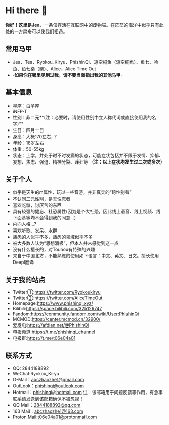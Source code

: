 # Hi there 👋
**你好！这里是Jea**，一条仅存活在互联网中的废物喵。在茫茫的海洋中似乎只有此处的一方扁舟可以使我们相遇。

## 常用马甲
* Jea、Tea、Ryokou_Kiryu、PhishinQi、凉空桐鱼（涼空桐魚）、鱼七、冷鱼、鱼七樂（楽）、Alice、Alice Time Out
* **·如果你在哪里见到过我，请不要当面指出我的其他马甲·**
## 基本信息
* 星座：白羊座
* iNFP-T
* 性别：非二元**(注：必要时，请使用性别中立人称代词或直接使用我的名字)**
* 生日：四月一日 
* 身高：大概170左右...?
* 年龄：18岁左右
* 体重：50-55kg
* 状态：上学，并处于时不时发癫的状态，可能症状包括并不限于发情、抑郁、妄想、焦虑、强迫、精神分裂、躁狂等 **（注：以上症状均发生过二次或多次）**

## 关于个人

* 似乎是天生的m属性，玩过一些音游，并非真实的“跨性别者”
* 不认同二元性别，是无性恋者
* 喜欢吃糖，讨厌苦的东西
* 具有较强的健忘、社恐属性(因为是个大社恐，因此线上语音、线上视频、线下面基等均不会得到我的同意...)
* 内向人格...?
* 喜欢听歌、发呆、水群
* 熟悉的人似乎不多，熟悉的领域似乎不多
* 被大多数人认为“思想消极”，但本人并未感觉到这一点
* 没有什么擅长的，对Touhou有特殊的兴趣
* 来自于中国北方，不能熟练的使用如下语言：中文、英文、日文。擅长使用Deepl翻译

## 关于我的站点
* Twitter①:https://twitter.com/Ryokoukiryu
* Twitter②:https://twitter.com/AliceTimeOut
* Homepage:https://www.phishinqi.xyz/
* Bilibili:https://space.bilibili.com/325126747
* Fandom:https://community.fandom.com/wiki/User:PhishinQi
* MCMOD:https://center.mcmod.cn/32900/
* 爱发电:https://afdian.net/@PhishinQi
* 电报频道:https://t.me/phishinqi_channel
* 电报群:https://t.me/t06e04a01

## 联系方式
* QQ: 2844188892
* WeChat:Ryokou_Kiryu
* G-Mail：abczhaozhe1@gmail.com
* OutLook：phishinqi@outlook.com
* Hotmail：phishinqi@hotmail.com 注：该邮箱用于问题反馈等作用，有急事联系请发送到该邮箱确保不被忽视！
* QQ Mail：2844188892@qq.com
* 163 Mail：abczhaozhe1@163.com
* Proton Mail:t06e04a01@protonmail.com
